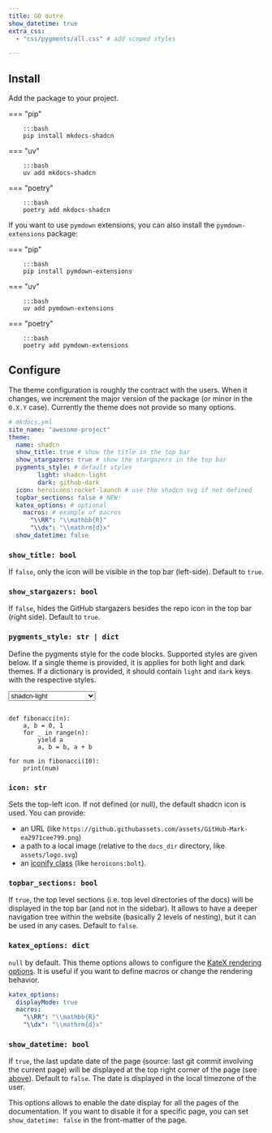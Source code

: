 ```yaml
---
title: GO outre
show_datetime: true
extra_css:
  - "css/pygments/all.css" # add scoped styles

---
```


## Install

Add the package to your project.

=== "pip"

        :::bash
        pip install mkdocs-shadcn


=== "uv"

        :::bash
        uv add mkdocs-shadcn

=== "poetry"

        :::bash
        poetry add mkdocs-shadcn

If you want to use `pymdown` extensions, you can also install the `pymdown-extensions` package:

=== "pip"

        :::bash
        pip install pymdown-extensions


=== "uv"

        :::bash
        uv add pymdown-extensions

=== "poetry"

        :::bash
        poetry add pymdown-extensions


## Configure

The theme configuration is roughly the contract with the users. When it changes, we increment the major version of the package (or minor in the `0.X.Y` case). Currently the theme does not provide so many options.

```yaml
# mkdocs.yml
site_name: "awesome-project"
theme:
  name: shadcn
  show_title: true # show the title in the top bar
  show_stargazers: true # show the stargazers in the top bar
  pygments_style: # default styles 
        light: shadcn-light
        dark: github-dark
  icon: heroicons:rocket-launch # use the shadcn svg if not defined
  topbar_sections: false # NEW!
  katex_options: # optional
    macros: # example of macros
      "\\RR": "\\mathbb{R}" 
      "\\dx": "\\mathrm{d}x"
  show_datetime: false 
```

### `show_title: bool` 

If `false`, only the icon will be visible in the top bar (left-side). Default to `true`.


### `show_stargazers: bool`

If `false`, hides the GitHub stargazers besides the repo icon in the top bar (right side). Default to `true`.

### `pygments_style: str | dict`

Define the pygments style for the code blocks. Supported styles are given below. 
If a single theme is provided, it is applies for both light and dark themes. If a dictionary is provided, it should contain `light` and `dark` keys with the respective styles.

<script>
function updatePygmentsStyle(event) {
    const style = event.target.value;
    for (const el of document.querySelectorAll(".pygments-demo")) {
        el.classList.remove(prevValue);
        el.classList.add(style);
    }
    prevValue = style;
}
</script>
<select id="pygments-select" onchange="updatePygmentsStyle(event)">
<option value="a11y-dark">a11y-dark</option>
<option value="a11y-high-contrast-dark">a11y-high-contrast-dark</option>
<option value="a11y-high-contrast-light">a11y-high-contrast-light</option>
<option value="a11y-light">a11y-light</option>
<option value="abap">abap</option>
<option value="algol">algol</option>
<option value="algol_nu">algol_nu</option>
<option value="arduino">arduino</option>
<option value="autumn">autumn</option>
<option value="blinds-dark">blinds-dark</option>
<option value="blinds-light">blinds-light</option>
<option value="borland">borland</option>
<option value="bw">bw</option>
<option value="coffee">coffee</option>
<option value="colorful">colorful</option>
<option value="default">default</option>
<option value="dracula">dracula</option>
<option value="emacs">emacs</option>
<option value="friendly">friendly</option>
<option value="friendly_grayscale">friendly_grayscale</option>
<option value="fruity">fruity</option>
<option value="github-dark-colorblind">github-dark-colorblind</option>
<option value="github-dark">github-dark</option>
<option value="github-dark-high-contrast">github-dark-high-contrast</option>
<option value="github-light-colorblind">github-light-colorblind</option>
<option value="github-light">github-light</option>
<option value="github-light-high-contrast">github-light-high-contrast</option>
<option value="gotthard-dark">gotthard-dark</option>
<option value="gotthard-light">gotthard-light</option>
<option value="greative">greative</option>
<option value="gruvbox-dark">gruvbox-dark</option>
<option value="gruvbox-light">gruvbox-light</option>
<option value="igor">igor</option>
<option value="inkpot">inkpot</option>
<option value="lightbulb">lightbulb</option>
<option value="lilypond">lilypond</option>
<option value="lovelace">lovelace</option>
<option value="manni">manni</option>
<option value="material">material</option>
<option value="monokai">monokai</option>
<option value="murphy">murphy</option>
<option value="native">native</option>
<option value="nord">nord</option>
<option value="nord-darker">nord-darker</option>
<option value="one-dark">one-dark</option>
<option value="paraiso-dark">paraiso-dark</option>
<option value="paraiso-light">paraiso-light</option>
<option value="pastie">pastie</option>
<option value="perldoc">perldoc</option>
<option value="pitaya-smoothie">pitaya-smoothie</option>
<option value="rainbow_dash">rainbow_dash</option>
<option value="rrt">rrt</option>
<option value="sas">sas</option>
<option value="shadcn-light" selected>shadcn-light</option>
<option value="solarized-dark">solarized-dark</option>
<option value="solarized-light">solarized-light</option>
<option value="staroffice">staroffice</option>
<option value="stata-dark">stata-dark</option>
<option value="stata-light">stata-light</option>
<option value="tango">tango</option>
<option value="trac">trac</option>
<option value="vim">vim</option>
<option value="vs">vs</option>
<option value="xcode">xcode</option>
<option value="zenburn">zenburn</option>
</select>
<script>
let prevValue = document.getElementById("pygments-select").value;
</script>


``` { .python .pygments-demo .shadcn-light  }

def fibonacci(n):
    a, b = 0, 1
    for _ in range(n):
        yield a
        a, b = b, a + b

for num in fibonacci(10):
    print(num)
```

### `icon: str`

Sets the top-left icon. If not defined (or null), the default shadcn icon is used. You can provide:

- an URL (like `https://github.githubassets.com/assets/GitHub-Mark-ea2971cee799.png`)
- a path to a local image (relative to the `docs_dir` directory, like `assets/logo.svg`)
- an [iconify class](https://icon-sets.iconify.design/) (like `heroicons:bolt`).


### `topbar_sections: bool`

If `true`, the top level sections (i.e. top level directories of the docs) will be displayed in the top bar (and not in the sidebar). It allows to have a deeper navigation tree within the website (basically 2 levels of nesting), but it can be used in any cases. Default to `false`.

### `katex_options: dict`

`null` by default. This theme options allows to configure the [KateX rendering options](https://katex.org/docs/options.html). It is useful if you want to define macros or change the rendering behavior. 

```yaml
katex_options:
  displayMode: true
  macros:
    "\\RR": "\\mathbb{R}" 
    "\\dx": "\\mathrm{d}x" 
```

### `show_datetime: bool`

If `true`, the last update date of the page (source: last git commit involving the current page) will be displayed at the top right corner of the page (see [above](#inner-body)). 
Default to `false`. The date is displayed in the local timezone of the user.

This options allows to enable the date display for all the pages of the documentation. 
If you want to disable it for a specific page, you can set `show_datetime: false` in the front-matter of the page.

